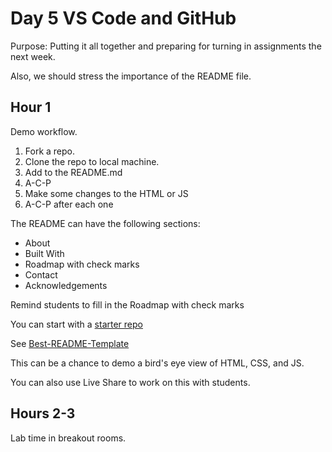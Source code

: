 # Day 5 VS Code and GitHub

Purpose: Putting it all together and preparing for turning in assignments the next week.

Also, we should stress the importance of the README file.

## Hour 1

Demo workflow.

1. Fork a repo.
2. Clone the repo to local machine.
3. Add to the README.md
4. A-C-P
5. Make some changes to the HTML or JS
6. A-C-P after each one

The README can have the following sections:

* About
* Built With
* Roadmap with check marks
* Contact
* Acknowledgements

Remind students to fill in the Roadmap with check marks

You can start with a [starter repo](https://github.com/rmccrear/my-fav-things-demo)

See [Best-README-Template](https://github.com/othneildrew/Best-README-Template/blob/master/BLANK_README.md)

This can be a chance to demo a bird's eye view of HTML, CSS, and JS.

You can also use Live Share to work on this with students.

## Hours 2-3

Lab time in breakout rooms.
